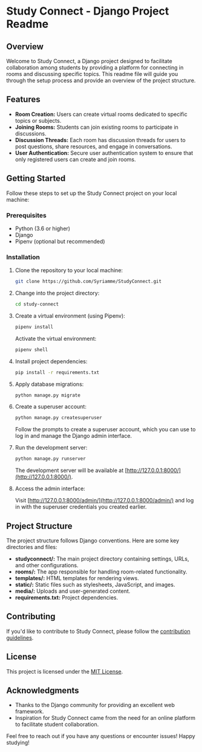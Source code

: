 # Study Connect - Django Project Readme

## Overview

Welcome to Study Connect, a Django project designed to facilitate collaboration among students by providing a platform for connecting in rooms and discussing specific topics. This readme file will guide you through the setup process and provide an overview of the project structure.

## Features

- **Room Creation:** Users can create virtual rooms dedicated to specific topics or subjects.
- **Joining Rooms:** Students can join existing rooms to participate in discussions.
- **Discussion Threads:** Each room has discussion threads for users to post questions, share resources, and engage in conversations.
- **User Authentication:** Secure user authentication system to ensure that only registered users can create and join rooms.

## Getting Started

Follow these steps to set up the Study Connect project on your local machine:

### Prerequisites

- Python (3.6 or higher)
- Django
- Pipenv (optional but recommended)

### Installation

1. Clone the repository to your local machine:

   ```bash
   git clone https://github.com/Syriamme/StudyConnect.git
   ```

2. Change into the project directory:

   ```bash
   cd study-connect
   ```

3. Create a virtual environment (using Pipenv):

   ```bash
   pipenv install
   ```

   Activate the virtual environment:

   ```bash
   pipenv shell
   ```

4. Install project dependencies:

   ```bash
   pip install -r requirements.txt
   ```

5. Apply database migrations:

   ```bash
   python manage.py migrate
   ```

6. Create a superuser account:

   ```bash
   python manage.py createsuperuser
   ```

   Follow the prompts to create a superuser account, which you can use to log in and manage the Django admin interface.

7. Run the development server:

   ```bash
   python manage.py runserver
   ```

   The development server will be available at [http://127.0.0.1:8000/](http://127.0.0.1:8000/).

8. Access the admin interface:

   Visit [http://127.0.0.1:8000/admin/](http://127.0.0.1:8000/admin/) and log in with the superuser credentials you created earlier.

## Project Structure

The project structure follows Django conventions. Here are some key directories and files:

- **studyconnect/:** The main project directory containing settings, URLs, and other configurations.
- **rooms/:** The app responsible for handling room-related functionality.
- **templates/:** HTML templates for rendering views.
- **static/:** Static files such as stylesheets, JavaScript, and images.
- **media/:** Uploads and user-generated content.
- **requirements.txt:** Project dependencies.

## Contributing

If you'd like to contribute to Study Connect, please follow the [contribution guidelines](CONTRIBUTING.md).

## License

This project is licensed under the [MIT License](LICENSE).

## Acknowledgments

- Thanks to the Django community for providing an excellent web framework.
- Inspiration for Study Connect came from the need for an online platform to facilitate student collaboration.

Feel free to reach out if you have any questions or encounter issues! Happy studying!